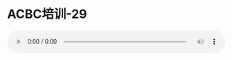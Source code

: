 # ACBC培训-29

<audio style="width: 100%;" preload="false" controls controlslist="nodownload"><source src="//cdn.simai.ml/audio/mp3/old/12131.mp3" type="audio/mpeg">Your browser does not support the audio element.</audio>


